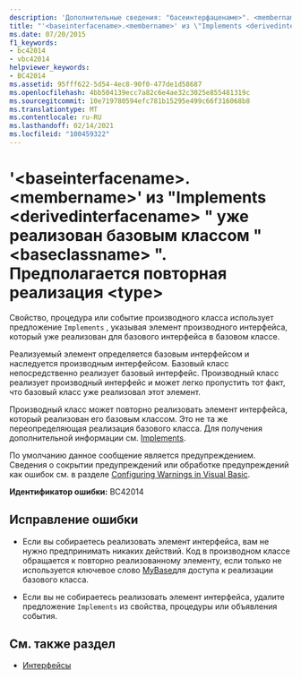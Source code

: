 ```yaml
---
description: 'Дополнительные сведения: "басеинтерфаценаме>". <membername> из "Implements <derivedinterfacename> " уже реализован базовым классом " <baseclassname> ". Предполагается повторная реализация <type>'
title: "'<baseinterfacename>.<membername>' из \"Implements <derivedinterfacename> \" уже реализован базовым классом \" <baseclassname> \". Предполагается повторная реализация <type>"
ms.date: 07/20/2015
f1_keywords:
- bc42014
- vbc42014
helpviewer_keywords:
- BC42014
ms.assetid: 95fff622-5d54-4ec8-90f0-477de1d58687
ms.openlocfilehash: 4bb504139ecc7a82c6e4ae32c3025e855481319c
ms.sourcegitcommit: 10e719780594efc781b15295e499c66f316068b8
ms.translationtype: MT
ms.contentlocale: ru-RU
ms.lasthandoff: 02/14/2021
ms.locfileid: "100459322"
---
```

# <a name="baseinterfacenamemembername-from-implements-derivedinterfacename-is-already-implemented-by-the-base-class-baseclassname-re-implementation-of-type-assumed"></a>'\<baseinterfacename>.\<membername>' из "Implements \<derivedinterfacename> " уже реализован базовым классом " \<baseclassname> ". Предполагается повторная реализация \<type>

Свойство, процедура или событие производного класса использует предложение `Implements` , указывая элемент производного интерфейса, который уже реализован для базового интерфейса в базовом классе.  
  
 Реализуемый элемент определяется базовым интерфейсом и наследуется производным интерфейсом. Базовый класс непосредственно реализует базовый интерфейс. Производный класс реализует производный интерфейс и может легко пропустить тот факт, что базовый класс уже реализовал этот элемент.  
  
 Производный класс может повторно реализовать элемент интерфейса, который реализован его базовым классом. Это не та же переопределяющая реализация базового класса. Для получения дополнительной информации см. [Implements](../language-reference/statements/implements-clause.md).  
  
 По умолчанию данное сообщение является предупреждением. Сведения о сокрытии предупреждений или обработке предупреждений как ошибок см. в разделе [Configuring Warnings in Visual Basic](/visualstudio/ide/configuring-warnings-in-visual-basic).  
  
 **Идентификатор ошибки:** BC42014  
  
## <a name="to-correct-this-error"></a>Исправление ошибки  
  
- Если вы собираетесь реализовать элемент интерфейса, вам не нужно предпринимать никаких действий. Код в производном классе обращается к повторно реализованному элементу, если только не используется ключевое слово [MyBase](../programming-guide/program-structure/me-my-mybase-and-myclass.md#mybase)для доступа к реализации базового класса.  
  
- Если вы не собираетесь реализовать элемент интерфейса, удалите предложение `Implements` из свойства, процедуры или объявления события.  
  
## <a name="see-also"></a>См. также раздел

- [Интерфейсы](../programming-guide/language-features/interfaces/index.md)
